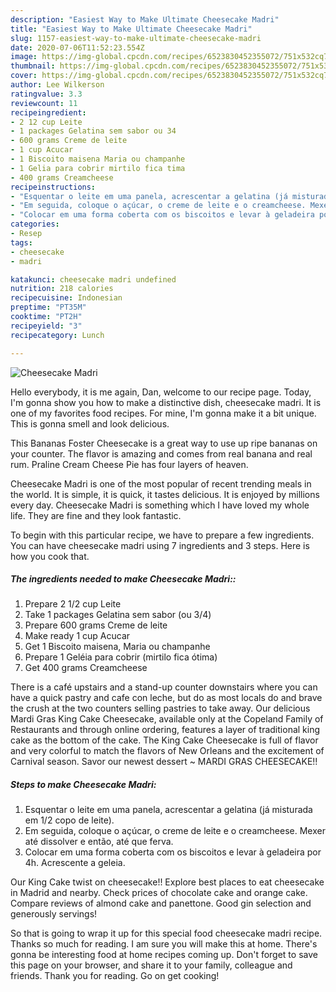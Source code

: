 ```yaml
---
description: "Easiest Way to Make Ultimate Cheesecake Madri"
title: "Easiest Way to Make Ultimate Cheesecake Madri"
slug: 1157-easiest-way-to-make-ultimate-cheesecake-madri
date: 2020-07-06T11:52:23.554Z
image: https://img-global.cpcdn.com/recipes/6523830452355072/751x532cq70/cheesecake-madri-recipe-main-photo.jpg
thumbnail: https://img-global.cpcdn.com/recipes/6523830452355072/751x532cq70/cheesecake-madri-recipe-main-photo.jpg
cover: https://img-global.cpcdn.com/recipes/6523830452355072/751x532cq70/cheesecake-madri-recipe-main-photo.jpg
author: Lee Wilkerson
ratingvalue: 3.3
reviewcount: 11
recipeingredient:
- 2 12 cup Leite
- 1 packages Gelatina sem sabor ou 34
- 600 grams Creme de leite
- 1 cup Acucar
- 1 Biscoito maisena Maria ou champanhe
- 1 Gelia para cobrir mirtilo fica tima
- 400 grams Creamcheese
recipeinstructions:
- "Esquentar o leite em uma panela, acrescentar a gelatina (já misturada em 1/2 copo de leite)."
- "Em seguida, coloque o açúcar, o creme de leite e o creamcheese. Mexer até dissolver e então, até que ferva."
- "Colocar em uma forma coberta com os biscoitos e levar à geladeira por 4h. Acrescente a geleia."
categories:
- Resep
tags:
- cheesecake
- madri

katakunci: cheesecake madri undefined
nutrition: 218 calories
recipecuisine: Indonesian
preptime: "PT35M"
cooktime: "PT2H"
recipeyield: "3"
recipecategory: Lunch

---
```



![Cheesecake Madri](https://img-global.cpcdn.com/recipes/6523830452355072/751x532cq70/cheesecake-madri-recipe-main-photo.jpg)

Hello everybody, it is me again, Dan, welcome to our recipe page. Today, I'm gonna show you how to make a distinctive dish, cheesecake madri. It is one of my favorites food recipes. For mine, I'm gonna make it a bit unique. This is gonna smell and look delicious.

This Bananas Foster Cheesecake is a great way to use up ripe bananas on your counter. The flavor is amazing and comes from real banana and real rum. Praline Cream Cheese Pie has four layers of heaven.

Cheesecake Madri is one of the most popular of recent trending meals in the world. It is simple, it is quick, it tastes delicious. It is enjoyed by millions every day. Cheesecake Madri is something which I have loved my whole life. They are fine and they look fantastic.


To begin with this particular recipe, we have to prepare a few ingredients. You can have cheesecake madri using 7 ingredients and 3 steps. Here is how you cook that.

##### The ingredients needed to make Cheesecake Madri::

1. Prepare 2 1/2 cup Leite
1. Take 1 packages Gelatina sem sabor (ou 3/4)
1. Prepare 600 grams Creme de leite
1. Make ready 1 cup Acucar
1. Get 1 Biscoito maisena, Maria ou champanhe
1. Prepare 1 Geléia para cobrir (mirtilo fica ótima)
1. Get 400 grams Creamcheese


There is a café upstairs and a stand-up counter downstairs where you can have a quick pastry and cafe con leche, but do as most locals do and brave the crush at the two counters selling pastries to take away. Our delicious Mardi Gras King Cake Cheesecake, available only at the Copeland Family of Restaurants and through online ordering, features a layer of traditional king cake as the bottom of the cake. The King Cake Cheesecake is full of flavor and very colorful to match the flavors of New Orleans and the excitement of Carnival season. Savor our newest dessert ~ MARDI GRAS CHEESECAKE!! 

##### Steps to make Cheesecake Madri:

1. Esquentar o leite em uma panela, acrescentar a gelatina (já misturada em 1/2 copo de leite).
1. Em seguida, coloque o açúcar, o creme de leite e o creamcheese. Mexer até dissolver e então, até que ferva.
1. Colocar em uma forma coberta com os biscoitos e levar à geladeira por 4h. Acrescente a geleia.


Our King Cake twist on cheesecake!! Explore best places to eat cheesecake in Madrid and nearby. Check prices of chocolate cake and orange cake. Compare reviews of almond cake and panettone. Good gin selection and generously servings! 

So that is going to wrap it up for this special food cheesecake madri recipe. Thanks so much for reading. I am sure you will make this at home. There's gonna be interesting food at home recipes coming up. Don't forget to save this page on your browser, and share it to your family, colleague and friends. Thank you for reading. Go on get cooking!
